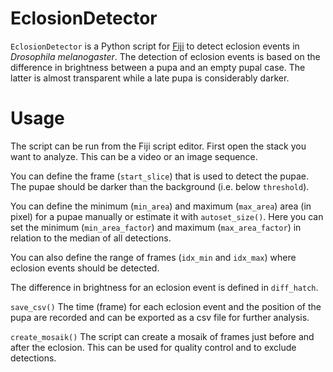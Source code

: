 # EclosionDetector

`EclosionDetector` is a Python script for [Fiji](https://fiji.sc/) to detect eclosion events in *Drosophila melanogaster*.
The detection of eclosion events is based on the difference in brightness between a pupa and an empty pupal case. 
The latter is almost transparent while a late pupa is considerably darker.

# Usage

The script can be run from the Fiji script editor. First open the stack you want to analyze. This can be a video or an image sequence.

You can define the frame (`start_slice`) that is used to detect the pupae. The pupae should be darker than the background (i.e. below `threshold`).

You can define the minimum (`min_area`) and maximum (`max_area`) area (in pixel) for a pupae manually or estimate it with `autoset_size()`.
Here you can set the minimum (`min_area_factor`) and maximum (`max_area_factor`) in relation to the median of all detections.

You can also define the range of frames (`idx_min` and `idx_max`) where eclosion events should be detected.

The difference in brightness for an eclosion event is defined in `diff_hatch`.

`save_csv()`
The time (frame) for each eclosion event and the position of the pupa are recorded and can be exported as a csv file for further analysis.

`create_mosaik()`
The script can create a mosaik of frames just before and after the eclosion. This can be used for quality control and to exclude detections.
